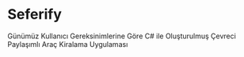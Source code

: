 # Seferify
Günümüz Kullanıcı Gereksinimlerine Göre C# ile Oluşturulmuş Çevreci Paylaşımlı Araç Kiralama Uygulaması
